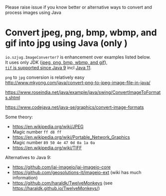 
Please raise issue if you know better or alternative ways to convert and process images using Java

# Convert jpeg, png, bmp, wbmp, and gif into jpg using Java (only )

`io.szjug.ImageConverter7` is enhancement over examples listed below.  
It uses only JDK ([jpeg, png, bmp, wbmp, and gif](https://docs.oracle.com/javase/8/docs/api/javax/imageio/package-summary.html)),  
[`tif` is supported since Java 9](https://docs.oracle.com/javase/9/docs/api/javax/imageio/package-summary.html)
incl [Java 11](https://docs.oracle.com/en/java/javase/11/docs/api/java.desktop/javax/imageio/package-summary.html).

`png` to `jpg` conversion is relatively easy
http://www.mkyong.com/java/convert-png-to-jpeg-image-file-in-java/

https://www.roseindia.net/java/example/java/swing/ConvertImageToFormats.shtml

https://www.codejava.net/java-se/graphics/convert-image-formats

Some theory:
- https://en.wikipedia.org/wiki/JPEG  
Magic number	`ff d8 ff`  
- https://en.wikipedia.org/wiki/Portable_Network_Graphics  
Magic number	`89 50 4e 47 0d 0a 1a 0a`  
- https://en.wikipedia.org/wiki/TIFF  


Alternatives to Java 9:
- https://github.com/jai-imageio/jai-imageio-core
- https://github.com/geosolutions-it/imageio-ext (wiki has much information)
- https://github.com/haraldk/TwelveMonkeys (see https://haraldk.github.io/TwelveMonkeys/)
